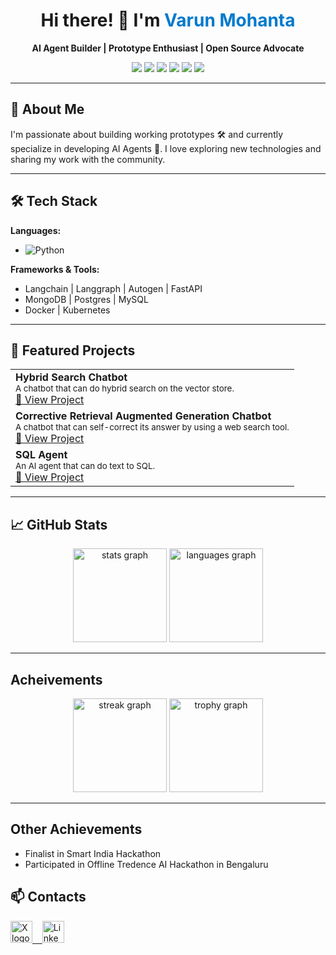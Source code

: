 <!-- Banner -->
<h1 align="center">Hi there! 👋 I'm <span style="color:#007acc">Varun Mohanta</span></h1>
<p align="center">
  <b>AI Agent Builder | Prototype Enthusiast | Open Source Advocate</b>
</p>
<p align="center">
  <img src="https://img.shields.io/badge/Python-3776AB?style=for-the-badge&logo=python&logoColor=white"/>
  <img src="https://img.shields.io/badge/FastAPI-009688?style=for-the-badge&logo=fastapi&logoColor=white"/>
  <img src="https://img.shields.io/badge/MongoDB-4EA94B?style=for-the-badge&logo=mongodb&logoColor=white"/>
  <img src="https://img.shields.io/badge/Postgres-4169E1?style=for-the-badge&logo=postgresql&logoColor=white"/>
  <img src="https://img.shields.io/badge/Docker-2496ED?style=for-the-badge&logo=docker&logoColor=white"/>
  <img src="https://img.shields.io/badge/Kubernetes-326CE5?style=for-the-badge&logo=kubernetes&logoColor=white"/>
</p>

---

## 🚀 About Me

I'm passionate about building working prototypes 🛠️ and currently specialize in developing AI Agents 🤖. I love exploring new technologies and sharing my work with the community.

---

## 🛠️ Tech Stack

**Languages:**

- ![Python](https://img.shields.io/badge/-Python-3776AB?logo=python&logoColor=white)

**Frameworks & Tools:**

- Langchain | Langgraph | Autogen | FastAPI
- MongoDB | Postgres | MySQL
- Docker | Kubernetes

---

## 🌟 Featured Projects

<table>
  <tr>
    <td><b>Hybrid Search Chatbot</b><br/>
      <sub>A chatbot that can do hybrid search on the vector store.</sub><br/>
      <a href="https://github.com/V-Silpin/adv-chatbot">🔗 View Project</a>
    </td>
  </tr>
  <tr>
    <td><b>Corrective Retrieval Augmented Generation Chatbot</b><br/>
      <sub>A chatbot that can self-correct its answer by using a web search tool.</sub><br/>
      <a href="https://github.com/V-Silpin/CRAG-App">🔗 View Project</a>
    </td>
  </tr>
  <tr>
    <td><b>SQL Agent</b><br/>
      <sub>An AI agent that can do text to SQL.</sub><br/>
      <a href="https://github.com/V-Silpin/sql-ag-v2">🔗 View Project</a>
    </td>
  </tr>
</table>

---

## 📈 GitHub Stats

<div align="center">
  <img src="https://github-readme-stats.vercel.app/api?username=V-Silpin&hide_title=false&hide_rank=false&show_icons=true&include_all_commits=true&count_private=true&disable_animations=false&theme=dracula&locale=en&hide_border=false" height="150" alt="stats graph"  />
  <img src="https://github-readme-stats.vercel.app/api/top-langs?username=V-Silpin&locale=en&hide_title=false&layout=compact&card_width=320&langs_count=5&theme=dracula&hide_border=false" height="150" alt="languages graph"  />
</div>

---

## Acheivements

<div align="center">
  <img src="https://streak-stats.demolab.com?user=V-Silpin&locale=en&mode=daily&theme=dracula&hide_border=false&border_radius=5&order=3" height="150" alt="streak graph"  />
  <img src="https://github-profile-trophy.vercel.app?username=V-Silpin&theme=dracula&column=-1&row=1&margin-w=8&margin-h=8&no-bg=false&no-frame=false&order=4" height="150" alt="trophy graph"  />
</div>

---

## Other Achievements

- Finalist in Smart India Hackathon
- Participated in Offline Tredence AI Hackathon in Bengaluru

## 📫 Contacts

<div align="left">
  <a href="https://x.com/Master_MalloC" target="_blank">
    <img src="https://img.shields.io/static/v1?message=X&logo=X&label=&color=black&logoColor=white&labelColor=&style=for-the-badge" height="35" alt="X logo"  />
    &nbsp;&nbsp;
  <a href="https://www.linkedin.com/in/varun-mohanta-620764282/" target="_blank">
    <img src="https://img.shields.io/static/v1?message=Linkedin&logo=Linkedin&label=&color=blue&logoColor=white&labelColor=&style=for-the-badge" height="35" alt="Linkedin logo"  />
</div>

<!--
**V-Silpin/V-Silpin** is a ✨ _special_ ✨ repository because its `README.md` (this file) appears on your GitHub profile.
-->